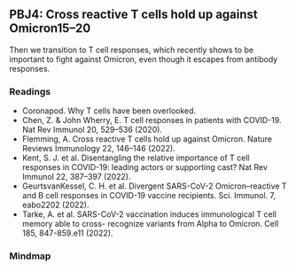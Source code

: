## PBJ4: Cross reactive T cells hold up against Omicron15–20
Then we transition to T cell responses, which recently shows to be important to fight against Omicron, even though it escapes from antibody responses.

### Readings
- Coronapod. Why T cells have been overlooked.
- Chen, Z. & John Wherry, E. T cell responses in patients with COVID-19. Nat Rev Immunol 20, 529–536 (2020).
- Flemming, A. Cross reactive T cells hold up against Omicron. Nature Reviews Immunology 22, 146–146 (2022).
- Kent, S. J. et al. Disentangling the relative importance of T cell responses in COVID-19: leading actors or supporting cast? Nat Rev Immunol 22, 387–397 (2022).
- GeurtsvanKessel, C. H. et al. Divergent SARS-CoV-2 Omicron–reactive T and B cell responses in COVID-19 vaccine recipients. Sci. Immunol. 7, eabo2202 (2022).
- Tarke, A. et al. SARS-CoV-2 vaccination induces immunological T cell memory able to cross- recognize variants from Alpha to Omicron. Cell 185, 847-859.e11 (2022).

### Mindmap
